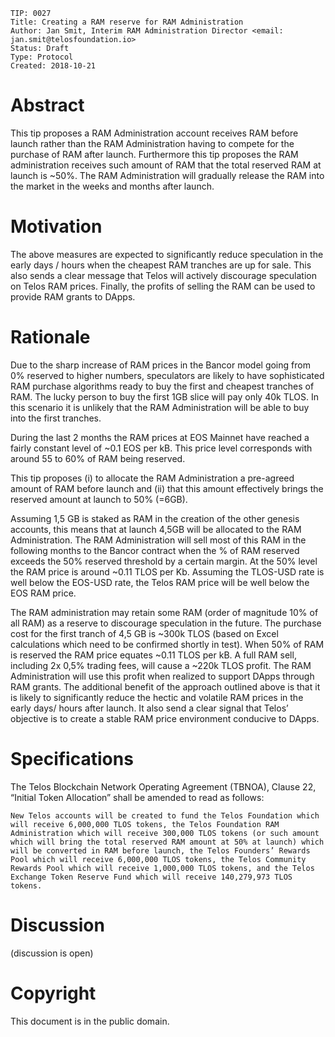 	TIP: 0027
	Title: Creating a RAM reserve for RAM Administration
	Author: Jan Smit, Interim RAM Administration Director <email: jan.smit@telosfoundation.io>
	Status: Draft
	Type: Protocol
	Created: 2018-10-21

# Abstract

This tip proposes a RAM Administration account receives RAM before launch rather than the RAM Administration having to compete for the purchase of RAM after launch. Furthermore this tip proposes the RAM administration receives such amount of RAM that the total reserved RAM at launch is ~50%. The RAM Administration will gradually release the RAM into the market in the weeks and months after launch.

# Motivation

The above measures are expected to significantly reduce speculation in the early days / hours when the cheapest RAM tranches are up for sale. This also sends a clear message that Telos will actively discourage speculation on Telos RAM prices. Finally, the profits of selling the RAM can be used to provide RAM grants to DApps.

# Rationale

Due to the sharp increase of RAM prices in the Bancor model going from 0% reserved to higher numbers, speculators are likely to have sophisticated RAM purchase algorithms ready to buy the first and cheapest tranches of RAM. The lucky person to buy the first 1GB slice will pay only 40k TLOS. In this scenario it is unlikely that the RAM Administration will be able to buy into the first tranches.

During the last 2 months the RAM prices at EOS Mainnet have reached a fairly constant level of ~0.1 EOS per kB. This price level corresponds with around 55 to 60% of RAM being reserved.

This tip proposes (i) to allocate the RAM Administration a pre-agreed amount of RAM before launch and (ii) that this amount effectively brings the reserved amount at launch to 50% (=6GB).

Assuming 1,5 GB is staked as RAM in the creation of the other genesis accounts, this means that at launch 4,5GB will be allocated to the RAM Administration. The RAM Administration will sell most of this RAM in the following months to the Bancor contract when the % of RAM reserved exceeds the 50% reserved threshold by a certain margin. At the 50% level the RAM price is around ~0.11 TLOS per Kb. Assuming the TLOS-USD rate is well below the EOS-USD rate, the Telos RAM price will be well below the EOS RAM price.

The RAM administration may retain some RAM (order of magnitude 10% of all RAM) as a reserve to discourage speculation in the future. The purchase cost for the first tranch of 4,5 GB is ~300k TLOS (based on Excel calculations which need to be confirmed shortly in test). When 50% of RAM is reserved the RAM price equates ~0.11 TLOS per kB. A full RAM sell, including 2x 0,5% trading fees, will cause a ~220k TLOS profit. The RAM Administration will use this profit when realized to support DApps through RAM grants. The additional benefit of the approach outlined above is that it is likely to significantly reduce the hectic and volatile RAM prices in the early days/ hours after launch. It also send a clear signal that Telos’ objective is to create a stable RAM price environment conducive to DApps.

# Specifications

The Telos Blockchain Network Operating Agreement (TBNOA), Clause 22, “Initial Token Allocation” shall be amended to read as follows:

`New Telos accounts will be created to fund the Telos Foundation which will receive 6,000,000 TLOS tokens, the Telos Foundation RAM Administration which will receive 300,000 TLOS tokens (or such amount which will bring the total reserved RAM amount at 50% at launch) which will be converted in RAM before launch, the Telos Founders’ Rewards Pool which will receive 6,000,000 TLOS tokens, the Telos Community Rewards Pool which will receive 1,000,000 TLOS tokens, and the Telos Exchange Token Reserve Fund which will receive 140,279,973 TLOS tokens.`

# Discussion
(discussion is open)

# Copyright
This document is in the public domain.
